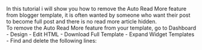 In this tutorial i will show you how to remove the Auto Read More feature from blogger template, 
it is often wanted by someone who want their post to become full post and there is no read more article hidden.  
To remove the Auto Read More feature from your template, 
go to Dashboard - Design - Edit HTML - Download Full Template - Expand Widget Templates -  Find and delete the following 
lines:
